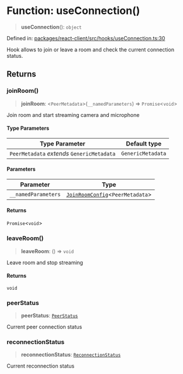# Function: useConnection()

> **useConnection**(): `object`

Defined in: [packages/react-client/src/hooks/useConnection.ts:30](https://github.com/fishjam-cloud/web-client-sdk/blob/00cc23b021c6e87a4a0f647ceccc9acb897b5a38/packages/react-client/src/hooks/useConnection.ts#L30)

Hook allows to join or leave a room and check the current connection status.

## Returns

### joinRoom()

> **joinRoom**: \<`PeerMetadata`\>(`__namedParameters`) => `Promise`\<`void`\>

Join room and start streaming camera and microphone

#### Type Parameters

| Type Parameter | Default type |
| ------ | ------ |
| `PeerMetadata` *extends* `GenericMetadata` | `GenericMetadata` |

#### Parameters

| Parameter | Type |
| ------ | ------ |
| `__namedParameters` | [`JoinRoomConfig`](../interfaces/JoinRoomConfig.md)\<`PeerMetadata`\> |

#### Returns

`Promise`\<`void`\>

### leaveRoom()

> **leaveRoom**: () => `void`

Leave room and stop streaming

#### Returns

`void`

### peerStatus

> **peerStatus**: [`PeerStatus`](../type-aliases/PeerStatus.md)

Current peer connection status

### reconnectionStatus

> **reconnectionStatus**: [`ReconnectionStatus`](../type-aliases/ReconnectionStatus.md)

Current reconnection status
